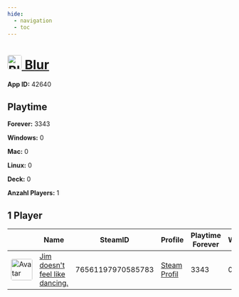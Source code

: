 ```yaml
---
hide:
  - navigation
  - toc
---
```

#  <a href="https://steamdb.info/app/42640"><img src="https://media.steampowered.com/steamcommunity/public/images/apps/42640/452829aa4c26bbd5bb8daf984b573885eecef01f.jpg" alt="Blur" style="width:32px;height:32px;border-radius:4px;" /> Blur</a>

**App ID:** 42640

## Playtime

**Forever:** 3343

**Windows:** 0

**Mac:** 0

**Linux:** 0

**Deck:** 0

**Anzahl Players:** 1
## 1 Player

<table id="charts-table" class="display" style="width:100%">
            <thead>
                <tr>
                    <th></th>
                    <th>Name</th>
                    <th>SteamID</th>
                    <th>Profile</th>
                    <th>Playtime Forever</th>
                    <th>Windows</th>
                    <th>Mac</th>
                    <th>Linux</th>
                    <th>Deck</th>
                    <th>Last Played</th>
                    <th>Playtime 2 Weeks</th>
                </tr>
            </thead>
            <tbody>
        <tr>
<td><a href="https://steamcommunity.com/profiles/76561197970585783/" target="_blank"><img src="https://avatars.steamstatic.com/7815f1938354e9b2a63e079fd40874c826340230_full.jpg" alt="Avatar" style="width:48px;height:48px;border-radius:4px;"></a></td><td><a href="/player/76561197970585783">Jim doesn't feel like dancing.</a></td><td>76561197970585783</td><td><a href="https://steamcommunity.com/profiles/76561197970585783/" target="_blank">Steam Profil</a></td><td>3343</td><td>0</td><td>0</td><td>0</td><td>0</td><td>0</td><td></td></tr>
</tbody>
</table>
